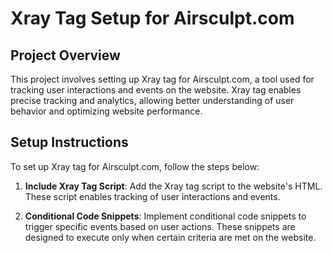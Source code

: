 # Xray Tag Setup for Airsculpt.com

## Project Overview

This project involves setting up Xray tag for Airsculpt.com, a tool used for tracking user interactions and events on the website. Xray tag enables precise tracking and analytics, allowing better understanding of user behavior and optimizing website performance.

## Setup Instructions

To set up Xray tag for Airsculpt.com, follow the steps below:

1. **Include Xray Tag Script**: Add the Xray tag script to the website's HTML. These script enables tracking of user interactions and events.

2. **Conditional Code Snippets**: Implement conditional code snippets to trigger specific events based on user actions. These snippets are designed to execute only when certain criteria are met on the website.


